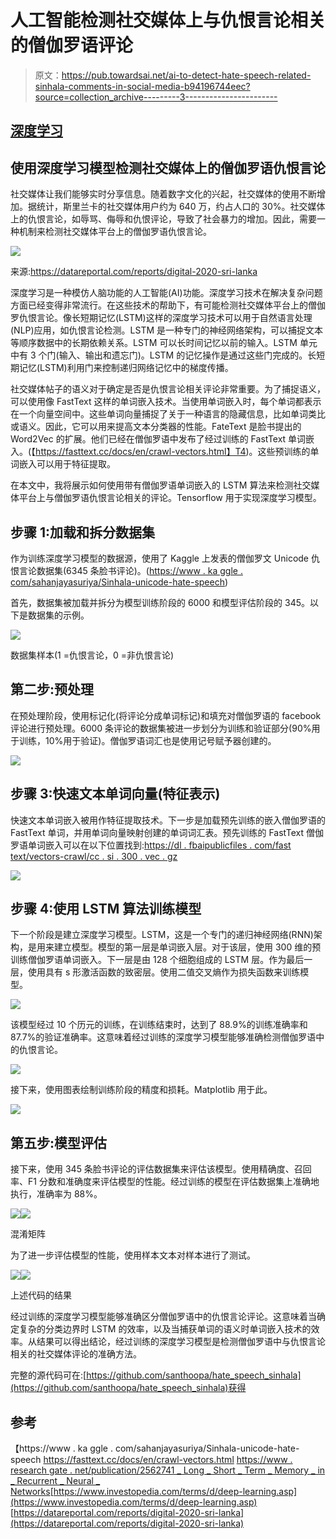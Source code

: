 # 人工智能检测社交媒体上与仇恨言论相关的僧伽罗语评论

> 原文：<https://pub.towardsai.net/ai-to-detect-hate-speech-related-sinhala-comments-in-social-media-b94196744eec?source=collection_archive---------3----------------------->

## [深度学习](https://towardsai.net/p/category/machine-learning/deep-learning)

## 使用深度学习模型检测社交媒体上的僧伽罗语仇恨言论

社交媒体让我们能够实时分享信息。随着数字文化的兴起，社交媒体的使用不断增加。据统计，斯里兰卡的社交媒体用户约为 640 万，约占人口的 30%。社交媒体上的仇恨言论，如辱骂、侮辱和仇恨评论，导致了社会暴力的增加。因此，需要一种机制来检测社交媒体平台上的僧伽罗语仇恨言论。

![](img/a42e05d1c7468f3bd6106991a0bf1f50.png)

来源:https://datareportal.com/reports/digital-2020-sri-lanka

深度学习是一种模仿人脑功能的人工智能(AI)功能。深度学习技术在解决复杂问题方面已经变得非常流行。在这些技术的帮助下，有可能检测社交媒体平台上的僧伽罗仇恨言论。像长短期记忆(LSTM)这样的深度学习技术可以用于自然语言处理(NLP)应用，如仇恨言论检测。LSTM 是一种专门的神经网络架构，可以捕捉文本等顺序数据中的长期依赖关系。LSTM 可以长时间记忆以前的输入。LSTM 单元中有 3 个门(输入、输出和遗忘门)。LSTM 的记忆操作是通过这些门完成的。长短期记忆(LSTM)利用门来控制递归网络记忆中的梯度传播。

社交媒体帖子的语义对于确定是否是仇恨言论相关评论非常重要。为了捕捉语义，可以使用像 FastText 这样的单词嵌入技术。当使用单词嵌入时，每个单词都表示在一个向量空间中。这些单词向量捕捉了关于一种语言的隐藏信息，比如单词类比或语义。因此，它可以用来提高文本分类器的性能。FateText 是脸书提出的 Word2Vec 的扩展。他们已经在僧伽罗语中发布了经过训练的 FastText 单词嵌入。(【https://fasttext.cc/docs/en/crawl-vectors.html】T4)。这些预训练的单词嵌入可以用于特征提取。

在本文中，我将展示如何使用带有僧伽罗语单词嵌入的 LSTM 算法来检测社交媒体平台上与僧伽罗语仇恨言论相关的评论。Tensorflow 用于实现深度学习模型。

## 步骤 1:加载和拆分数据集

作为训练深度学习模型的数据源，使用了 Kaggle 上发表的僧伽罗文 Unicode 仇恨言论数据集(6345 条脸书评论)。([https://www . ka ggle . com/sahanjayasuriya/Sinhala-unicode-hate-speech](https://www.kaggle.com/sahanjayasuriya/sinhala-unicode-hate-speech))

首先，数据集被加载并拆分为模型训练阶段的 6000 和模型评估阶段的 345。以下是数据集的示例。

![](img/a2a90b9aace2c75d8f87400945a988a9.png)

数据集样本(1 =仇恨言论，0 =非仇恨言论)

## 第二步:预处理

在预处理阶段，使用标记化(将评论分成单词标记)和填充对僧伽罗语的 facebook 评论进行预处理。6000 条评论的数据集被进一步划分为训练和验证部分(90%用于训练，10%用于验证)。僧伽罗语词汇也是使用记号赋予器创建的。

![](img/be6944e2636d1cbdb393dc5c5f4ee3b3.png)

## 步骤 3:快速文本单词向量(特征表示)

快速文本单词嵌入被用作特征提取技术。下一步是加载预先训练的嵌入僧伽罗语的 FastText 单词，并用单词向量映射创建的单词词汇表。预先训练的 FastText 僧伽罗语单词嵌入可以在以下位置找到:[https://dl . fbaipublicfiles . com/fast text/vectors-crawl/cc . si . 300 . vec . gz](https://dl.fbaipublicfiles.com/fasttext/vectors-crawl/cc.si.300.vec.gz)

![](img/63840c66d888151b1ddcb6680d565bda.png)

## 步骤 4:使用 LSTM 算法训练模型

下一个阶段是建立深度学习模型。LSTM，这是一个专门的递归神经网络(RNN)架构，是用来建立模型。模型的第一层是单词嵌入层。对于该层，使用 300 维的预训练僧伽罗语单词嵌入。下一层是由 128 个细胞组成的 LSTM 层。作为最后一层，使用具有 s 形激活函数的致密层。使用二值交叉熵作为损失函数来训练模型。

![](img/de32aca9bbebab51a39d78acaa771a0e.png)

该模型经过 10 个历元的训练，在训练结束时，达到了 88.9%的训练准确率和 87.7%的验证准确率。这意味着经过训练的深度学习模型能够准确检测僧伽罗语中的仇恨言论。

![](img/d9e405d6374b4914c1bbd53ec5150cf8.png)

接下来，使用图表绘制训练阶段的精度和损耗。Matplotlib 用于此。

![](img/6439f247a5e5c31ee251a8640fadc65f.png)

## 第五步:模型评估

接下来，使用 345 条脸书评论的评估数据集来评估该模型。使用精确度、召回率、F1 分数和准确度来评估模型的性能。经过训练的模型在评估数据集上准确地执行，准确率为 88%。

![](img/a691195356219c8e7927ce96b6a636c6.png)![](img/2bae48d72c5b26d64e4c11c0fe0e009a.png)

混淆矩阵

为了进一步评估模型的性能，使用样本文本对样本进行了测试。

![](img/954e98c0453cba54459ece466f0d9fde.png)![](img/0fe61d378e278f4923d8a8486a611141.png)

上述代码的结果

经过训练的深度学习模型能够准确区分僧伽罗语中的仇恨言论评论。这意味着当确定复杂的分类边界时 LSTM 的效率，以及当捕获单词的语义时单词嵌入技术的效率。从结果可以得出结论，经过训练的深度学习模型是检测僧伽罗语中与仇恨言论相关的社交媒体评论的准确方法。

完整的源代码可在:[https://github.com/santhoopa/hate_speech_sinhala](https://github.com/santhoopa/hate_speech_sinhala)获得

## 参考

【https://www . ka ggle . com/sahanjayasuriya/Sinhala-unicode-hate-speech
https://fasttext.cc/docs/en/crawl-vectors.html
[https://www . research gate . net/publication/2562741 _ Long _ Short _ Term _ Memory _ in _ Recurrent _ Neural _ Networks](https://www.researchgate.net/publication/2562741_Long_Short-Term_Memory_in_Recurrent_Neural_Networks)[https://www.investopedia.com/terms/d/deep-learning.asp](https://www.investopedia.com/terms/d/deep-learning.asp)
[https://datareportal.com/reports/digital-2020-sri-lanka](https://datareportal.com/reports/digital-2020-sri-lanka)
